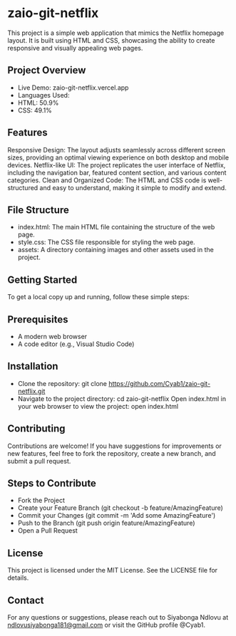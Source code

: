 # zaio-git-netflix
This project is a simple web application that mimics the Netflix homepage layout. It is built using HTML and CSS, showcasing the ability to create responsive and visually appealing web pages.

## Project Overview
- Live Demo: zaio-git-netflix.vercel.app
- Languages Used:
- HTML: 50.9%
- CSS: 49.1%
## Features
Responsive Design: The layout adjusts seamlessly across different screen sizes, providing an optimal viewing experience on both desktop and mobile devices.
Netflix-like UI: The project replicates the user interface of Netflix, including the navigation bar, featured content section, and various content categories.
Clean and Organized Code: The HTML and CSS code is well-structured and easy to understand, making it simple to modify and extend.
## File Structure
- index.html: The main HTML file containing the structure of the web page.
- style.css: The CSS file responsible for styling the web page.
- assets: A directory containing images and other assets used in the project.
## Getting Started
To get a local copy up and running, follow these simple steps:

## Prerequisites
- A modern web browser
- A code editor (e.g., Visual Studio Code)
## Installation
- Clone the repository:
git clone https://github.com/Cyab1/zaio-git-netflix.git
- Navigate to the project directory:
cd zaio-git-netflix
Open index.html in your web browser to view the project:
open index.html
## Contributing
Contributions are welcome! If you have suggestions for improvements or new features, feel free to fork the repository, create a new branch, and submit a pull request.

## Steps to Contribute
- Fork the Project
- Create your Feature Branch (git checkout -b feature/AmazingFeature)
- Commit your Changes (git commit -m 'Add some AmazingFeature')
- Push to the Branch (git push origin feature/AmazingFeature)
- Open a Pull Request
## License
This project is licensed under the MIT License. See the LICENSE file for details.

## Contact
For any questions or suggestions, please reach out to Siyabonga Ndlovu at ndlovusiyabonga181@gmail.com or visit the GitHub profile @Cyab1.
